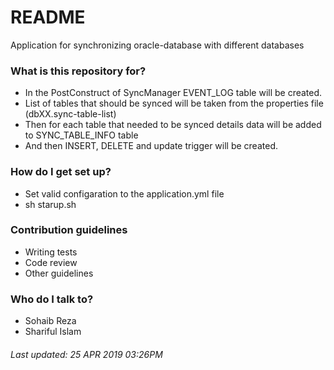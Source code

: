 # README #

Application for synchronizing oracle-database with different databases

### What is this repository for? ###

* In the PostConstruct of SyncManager EVENT_LOG table will be created.
* List of tables that should be synced will be taken from the properties file (dbXX.sync-table-list)
* Then for each table that needed to be synced details data will be added to SYNC_TABLE_INFO table 
* And then INSERT, DELETE and update trigger will be created.

### How do I get set up? ###

* Set valid configaration to the application.yml file
* sh starup.sh

### Contribution guidelines ###

* Writing tests
* Code review
* Other guidelines

### Who do I talk to? ###

* Sohaib Reza
* Shariful Islam

###### Last updated: 25 APR 2019 03:26PM 